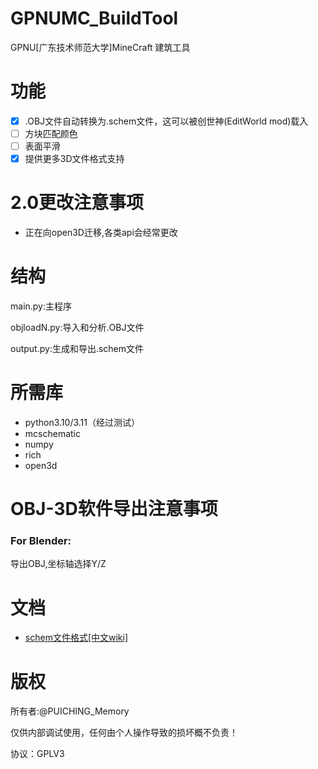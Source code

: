 # GPNUMC_BuildTool

GPNU[广东技术师范大学]MineCraft 建筑工具

# 功能

* [X] .OBJ文件自动转换为.schem文件，这可以被创世神(EditWorld mod)载入
* [ ] 方块匹配颜色
* [ ] 表面平滑
* [X] 提供更多3D文件格式支持

# 2.0更改注意事项

* 正在向open3D迁移,各类api会经常更改

# 结构

main.py:主程序

objloadN.py:导入和分析.OBJ文件

output.py:生成和导出.schem文件

# 所需库

* python3.10/3.11（经过测试）
* mcschematic
* numpy
* rich
* open3d

# OBJ-3D软件导出注意事项

### For Blender:

导出OBJ,坐标轴选择Y/Z

# 文档

* [schem文件格式[中文wiki]](https://minecraft.fandom.com/zh/wiki/Schematic%E6%96%87%E4%BB%B6%E6%A0%BC%E5%BC%8F "https://minecraft.fandom.com/zh/wiki/Schematic%E6%96%87%E4%BB%B6%E6%A0%BC%E5%BC%8F")

# 版权

所有者:@PUICHING_Memory

仅供内部调试使用，任何由个人操作导致的损坏概不负责！

协议：GPLV3
